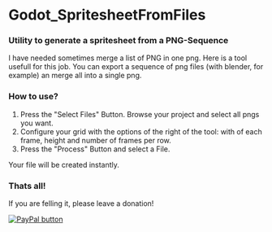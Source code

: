 # Godot_SpritesheetFromFiles
### Utility to generate a spritesheet from a PNG-Sequence

I have needed sometimes merge a list of PNG in one png.
Here is a tool usefull for this job.
You can export a sequence of png files (with blender, for example) an merge all into a single png.

### How to use?

1. Press the "Select Files" Button. Browse your project and select all pngs you want.
1. Configure your grid with the options of the right of the tool: with of each frame, height and number of frames per row.
1. Press the "Process" Button and select a File.

Your file will be created instantly.

### Thats all!
If you are felling it, please leave a donation!

[![PayPal button](https://www.paypalobjects.com/en_US/i/btn/btn_donate_LG.gif)](https://www.paypal.me/davidkbd)


